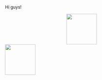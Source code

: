 Hi guys!
<div id="header" align="center">
  <img src="https://media.giphy.com/media/M9gbBd9nbDrOTu1Mqx/giphy.gif" width="100"/>
</div>
<div><img src="http://github-readme-streak-stats.herokuapp.com?user=wryuin&theme=dark&background=000000" width="100"></div>

